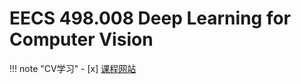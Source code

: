 # EECS 498.008 Deep Learning for Computer Vision

!!! note "CV学习" 
    - [x] [课程网站](https://web.eecs.umich.edu/~justincj/teaching/eecs498/WI2022/schedule.html)